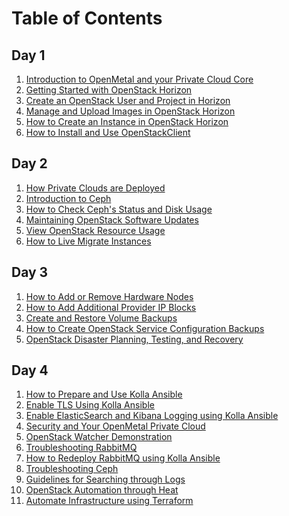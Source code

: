 # Table of Contents

## Day 1

1. [Introduction to OpenMetal and your Private Cloud
    Core](operators_manual/day-1/intro-to-openmetal-private-cloud.md/)
2. [Getting Started with OpenStack
    Horizon](operators_manual/day-1/horizon/getting-started-with-horizon)
3. [Create an OpenStack User and Project in
    Horizon](operators_manual/day-1/horizon/create-user-project)
4. [Manage and Upload Images in OpenStack
    Horizon](operators_manual/day-1/horizon/images)
5. [How to Create an Instance in OpenStack
    Horizon](operators_manual/day-1/horizon/create-first-instance/)
6. [How to Install and Use
    OpenStackClient](operators_manual/day-1/command-line/openstackclient)

## Day 2

1. [How Private Clouds are
    Deployed](operators_manual/day-2/private-cloud-deployment-overview)
2. [Introduction to
    Ceph](operators_manual/day-2/introduction-to-ceph)
3. [How to Check Ceph's Status and Disk
    Usage](operators_manual/day-2/check-ceph-status-disk-usage.md/)
4. [Maintaining OpenStack Software
    Updates](operators_manual/day-2/maintenance)
5. [View OpenStack Resource
    Usage](operators_manual/day-2/resource-usage/cloud-resource-usage)
6. [How to Live Migrate
    Instances](operators_manual/day-2/live-migrate-instances)

## Day 3

1. [How to Add or Remove Hardware
    Nodes](operators_manual/day-3/add-remove-hardware-nodes)
2. [How to Add Additional Provider IP
    Blocks](operators_manual/day-3/add-provider-ips)
3. [Create and Restore Volume
    Backups](operators_manual/day-3/create-volume-backups)
4. [How to Create OpenStack Service Configuration
    Backups](operators_manual/day-3/create-openstack-service-backups)
5. [OpenStack Disaster Planning, Testing, and
    Recovery](operators_manual/day-3/disaster-recovery)

## Day 4

1. [How to Prepare and Use Kolla
    Ansible](operators_manual/day-4/kolla-ansible/kolla-ansible)
2. [Enable TLS Using Kolla
    Ansible](operators_manual/day-4/kolla-ansible/enable-tls)
3. [Enable ElasticSearch and Kibana Logging using Kolla
    Ansible](operators_manual/day-4/kolla-ansible/enable-elk)
4. [Security and Your OpenMetal Private
    Cloud](operators_manual/day-4/security/security-best-practices)
5. [OpenStack Watcher
    Demonstration](operators_manual/day-4/watcher/watcher-demo)
6. [Troubleshooting
    RabbitMQ](operators_manual/day-4/troubleshooting/rabbitmq)
7. [How to Redeploy RabbitMQ using Kolla
    Ansible](operators_manual/day-4/kolla-ansible/redeploy-rabbitmq)
8. [Troubleshooting
    Ceph](operators_manual/day-4/troubleshooting/ceph)
9. [Guidelines for Searching through
    Logs](operators_manual/day-4/troubleshooting/log-filtering)
10. [OpenStack Automation through
    Heat](operators_manual/day-4/automation/heat)
11. [Automate Infrastructure using
    Terraform](operators_manual/day-4/automation/terraform)
